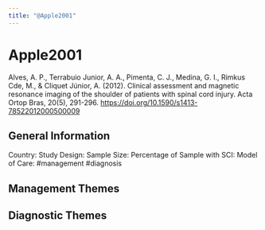 ```yaml
---
title: "@Apple2001"
---
```


# Apple2001
Alves, A. P., Terrabuio Junior, A. A., Pimenta, C. J., Medina, G. I., Rimkus Cde, M., & Cliquet Júnior, A. (2012). Clinical assessment and magnetic resonance imaging of the shoulder of patients with spinal cord injury. Acta Ortop Bras, 20(5), 291-296. https://doi.org/10.1590/s1413-78522012000500009 

## General Information
Country: 
Study Design: 
Sample Size: 
Percentage of Sample with SCI:
Model of Care: #management #diagnosis

## Management Themes


## Diagnostic Themes
